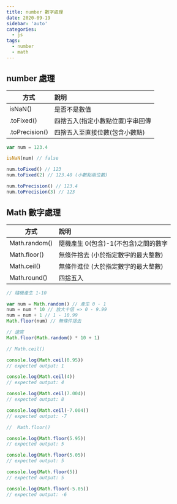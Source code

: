 ```yaml
---
title: number 數字處理
date: 2020-09-19
sidebar: 'auto'
categories:
  - js
tags:
  - number
  - math
---
```


## number 處理

| 方式           | 說明                             |
| -------------- | :------------------------------- |
| isNaN()        | 是否不是數值                     |
| .toFixed()     | 四捨五入(指定小數點位置)字串回傳 |
| .toPrecision() | 四捨五入至直接位數(包含小數點)   |

```js
var num = 123.4

isNaN(num) // false

num.toFixed() // 123
num.toFixed(2) // 123.40 (小數點兩位數)

num.toPrecision() // 123.4
num.toPrecision(3) // 123
```

## Math 數字處理

| 方式          | 說明                                 |
| ------------- | :----------------------------------- |
| Math.random() | 隨機產生 0(包含)-1(不包含)之間的數字 |
| Math.floor()  | 無條件捨去 (小於指定數字的最大整數)  |
| Math.ceil()   | 無條件進位 (大於指定數字的最大整數)  |
| Math.round()  | 四捨五入                             |

```js
// 隨機產生 1-10

var num = Math.random() // 產生 0 - 1
num = num * 10 // 放大十倍 => 0 - 9.99
num = num + 1 // 1 - 10.99
Math.floor(num) // 無條件捨去

// 速寫
Math.floor(Math.random() * 10 + 1)
```

```js
// Math.ceil()

console.log(Math.ceil(0.95))
// expected output: 1

console.log(Math.ceil(4))
// expected output: 4

console.log(Math.ceil(7.004))
// expected output: 8

console.log(Math.ceil(-7.004))
// expected output: -7
```

```js
//  Math.floor()

console.log(Math.floor(5.95))
// expected output: 5

console.log(Math.floor(5.05))
// expected output: 5

console.log(Math.floor(5))
// expected output: 5

console.log(Math.floor(-5.05))
// expected output: -6
```
